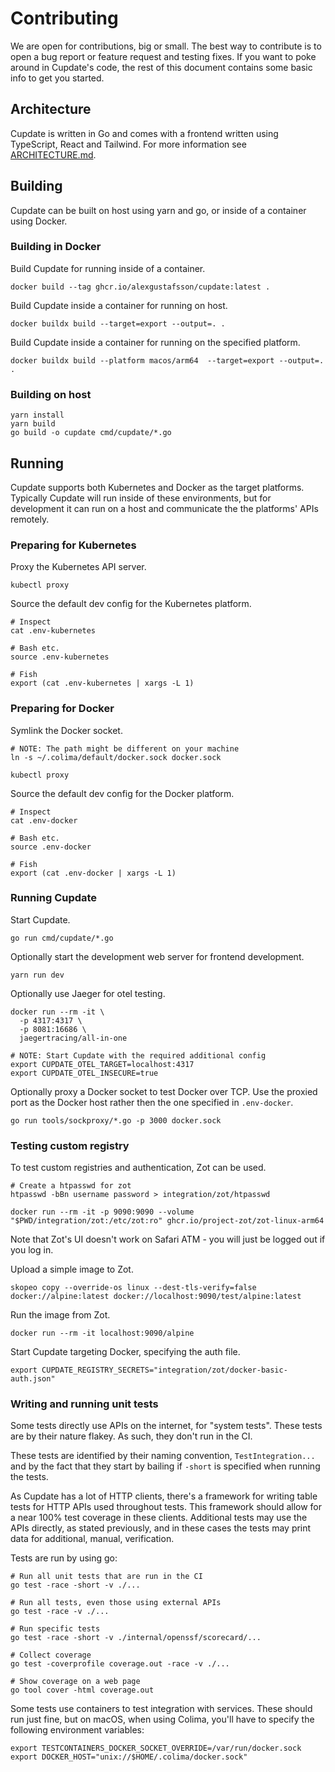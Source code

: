 # Contributing

We are open for contributions, big or small. The best way to contribute is to
open a bug report or feature request and testing fixes. If you want to poke
around in Cupdate's code, the rest of this document contains some basic info to
get you started.

## Architecture

Cupdate is written in Go and comes with a frontend written using TypeScript,
React and Tailwind. For more information see [ARCHITECTURE.md](ARCHITECTURE.md).

## Building

Cupdate can be built on host using yarn and go, or inside of a container using
Docker.

### Building in Docker

Build Cupdate for running inside of a container.

```shell
docker build --tag ghcr.io/alexgustafsson/cupdate:latest .
```

Build Cupdate inside a container for running on host.

```shell
docker buildx build --target=export --output=. .
```

Build Cupdate inside a container for running on the specified platform.

```shell
docker buildx build --platform macos/arm64  --target=export --output=. .
```

### Building on host

```shell
yarn install
yarn build
go build -o cupdate cmd/cupdate/*.go
```

## Running

Cupdate supports both Kubernetes and Docker as the target platforms. Typically
Cupdate will run inside of these environments, but for development it can run
on a host and communicate the the platforms' APIs remotely.

### Preparing for Kubernetes

Proxy the Kubernetes API server.

```shell
kubectl proxy
```

Source the default dev config for the Kubernetes platform.

```shell
# Inspect
cat .env-kubernetes

# Bash etc.
source .env-kubernetes

# Fish
export (cat .env-kubernetes | xargs -L 1)
```

### Preparing for Docker

Symlink the Docker socket.

```shell
# NOTE: The path might be different on your machine
ln -s ~/.colima/default/docker.sock docker.sock
```

```shell
kubectl proxy
```

Source the default dev config for the Docker platform.

```shell
# Inspect
cat .env-docker

# Bash etc.
source .env-docker

# Fish
export (cat .env-docker | xargs -L 1)
```

### Running Cupdate

Start Cupdate.

```shell
go run cmd/cupdate/*.go
```

Optionally start the development web server for frontend development.

```shell
yarn run dev
```

Optionally use Jaeger for otel testing.

```shell
docker run --rm -it \
  -p 4317:4317 \
  -p 8081:16686 \
  jaegertracing/all-in-one

# NOTE: Start Cupdate with the required additional config
export CUPDATE_OTEL_TARGET=localhost:4317
export CUPDATE_OTEL_INSECURE=true
```

Optionally proxy a Docker socket to test Docker over TCP. Use the proxied port
as the Docker host rather then the one specified in `.env-docker`.

```shell
go run tools/sockproxy/*.go -p 3000 docker.sock
```

### Testing custom registry

To test custom registries and authentication, Zot can be used.

```shell
# Create a htpasswd for zot
htpasswd -bBn username password > integration/zot/htpasswd
```

```shell
docker run --rm -it -p 9090:9090 --volume "$PWD/integration/zot:/etc/zot:ro" ghcr.io/project-zot/zot-linux-arm64
```

Note that Zot's UI doesn't work on Safari ATM - you will just be logged out if
you log in.

Upload a simple image to Zot.

```shell
skopeo copy --override-os linux --dest-tls-verify=false docker://alpine:latest docker://localhost:9090/test/alpine:latest
```

Run the image from Zot.

```shell
docker run --rm -it localhost:9090/alpine
```

Start Cupdate targeting Docker, specifying the auth file.

```shell
export CUPDATE_REGISTRY_SECRETS="integration/zot/docker-basic-auth.json"
```

### Writing and running unit tests

Some tests directly use APIs on the internet, for "system tests". These tests
are by their nature flakey. As such, they don't run in the CI.

These tests are identified by their naming convention, `TestIntegration...` and
by the fact that they start by bailing if `-short` is specified when running the
tests.

As Cupdate has a lot of HTTP clients, there's a framework for writing table
tests for HTTP APIs used throughout tests. This framework should allow for a
near 100% test coverage in these clients. Additional tests may use the APIs
directly, as stated previously, and in these cases the tests may print data for
additional, manual, verification.

Tests are run by using go:

```shell
# Run all unit tests that are run in the CI
go test -race -short -v ./...

# Run all tests, even those using external APIs
go test -race -v ./...

# Run specific tests
go test -race -short -v ./internal/openssf/scorecard/...

# Collect coverage
go test -coverprofile coverage.out -race -v ./...

# Show coverage on a web page
go tool cover -html coverage.out
```

Some tests use containers to test integration with services. These should run
just fine, but on macOS, when using Colima, you'll have to specify the following
environment variables:

```shell
export TESTCONTAINERS_DOCKER_SOCKET_OVERRIDE=/var/run/docker.sock
export DOCKER_HOST="unix://$HOME/.colima/docker.sock"
```
